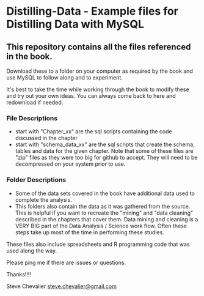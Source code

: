 # Distilling-Data - Example files for Distilling Data with MySQL
## This repository contains all the files referenced in the book.

Download these to a folder on your computer as required by the book and use MySQL to follow along and to experiment.

It's best to take the time while working through the book to modify these and try out your own ideas.  You can always come back to here and redownload if needed.

### File Descriptions
* start with "Chapter_xx" are the sql scripts containing the code discussed in the chapter
* start with "schema_data_xx" are the sql scripts that create the schema, tables and data for the given chapter.
Note that some of these files are "zip" files as they were too big for github to accept.  They will need to be decompressed on your system prior to use.

### Folder Descriptions
* Some of the data sets covered in the book have additional data used to complete the analysis. 
* This folders also contain the data as it was gathered from the source.  This is helpful if you want to recreate the "mining" and "data cleaning" described in the chapters that cover them.  Data mining and cleaning is a VERY BIG part of the Data Analysis / Science work flow.  Often these steps take up most of the time in performing these studies.

These files also include spreadsheets and R programming code that was used along the way.

Please ping me if there are issues or questions.

Thanks!!!!


Steve Chevalier
steve.chevalier@gmail.com
